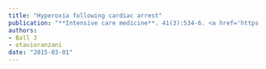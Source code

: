 ```yaml
---
title: "Hyperoxia following cardiac arrest"
publication: "**Intensive care medicine**. 41(3):534-6. <a href='https://doi.org/10.1007/s00134-015-3660-1' target='_blank' rel='noopener noreferrer'>10.1007/s00134-015-3660-1</a>"
authors:
- Ball J
- otavioranzani
date: "2015-03-01"
---
```

